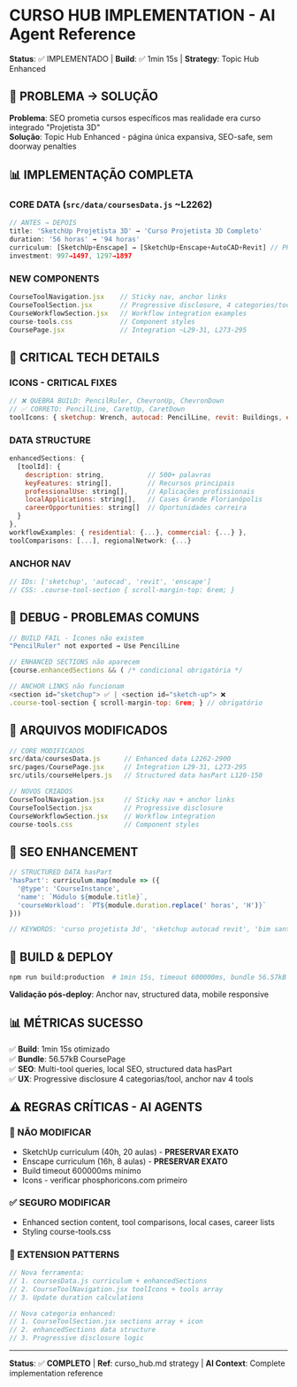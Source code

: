 # CURSO HUB IMPLEMENTATION - AI Agent Reference

**Status**: ✅ IMPLEMENTADO | **Build**: ✅ 1min 15s | **Strategy**: Topic Hub Enhanced

## 🎯 **PROBLEMA → SOLUÇÃO**
**Problema**: SEO prometia cursos específicos mas realidade era curso integrado "Projetista 3D"  
**Solução**: Topic Hub Enhanced - página única expansiva, SEO-safe, sem doorway penalties

## 📊 **IMPLEMENTAÇÃO COMPLETA**

### **CORE DATA** (`src/data/coursesData.js` ~L2262)
```js
// ANTES → DEPOIS
title: 'SketchUp Projetista 3D' → 'Curso Projetista 3D Completo'
duration: '56 horas' → '94 horas'
curriculum: [SketchUp+Enscape] → [SketchUp+Enscape+AutoCAD+Revit] // PRESERVADO: SK+EN
investment: 997→1497, 1297→1897
```

### **NEW COMPONENTS**
```js
CourseToolNavigation.jsx    // Sticky nav, anchor links
CourseToolSection.jsx       // Progressive disclosure, 4 categories/tool
CourseWorkflowSection.jsx   // Workflow integration examples
course-tools.css            // Component styles
CoursePage.jsx              // Integration ~L29-31, L273-295
```

## 🔧 **CRITICAL TECH DETAILS**

### **ICONS - CRITICAL FIXES**
```js
// ❌ QUEBRA BUILD: PencilRuler, ChevronUp, ChevronDown
// ✅ CORRETO: PencilLine, CaretUp, CaretDown
toolIcons: { sketchup: Wrench, autocad: PencilLine, revit: Buildings, enscape: Eye }
```

### **DATA STRUCTURE**
```js
enhancedSections: {
  [toolId]: {
    description: string,           // 500+ palavras
    keyFeatures: string[],         // Recursos principais
    professionalUse: string[],     // Aplicações profissionais
    localApplications: string[],   // Cases Grande Florianópolis
    careerOpportunities: string[]  // Oportunidades carreira
  }
},
workflowExamples: { residential: {...}, commercial: {...} },
toolComparisons: [...], regionalNetwork: {...}
```

### **ANCHOR NAV**
```js
// IDs: ['sketchup', 'autocad', 'revit', 'enscape']
// CSS: .course-tool-section { scroll-margin-top: 6rem; }
```

## 🐛 **DEBUG - PROBLEMAS COMUNS**

```js
// BUILD FAIL - Ícones não existem
"PencilRuler" not exported → Use PencilLine

// ENHANCED SECTIONS não aparecem
{course.enhancedSections && ( /* condicional obrigatória */

// ANCHOR LINKS não funcionam
<section id="sketchup"> ✅ | <section id="sketch-up"> ❌
.course-tool-section { scroll-margin-top: 6rem; } // obrigatório
```

## 📁 **ARQUIVOS MODIFICADOS**

```js
// CORE MODIFICADOS
src/data/coursesData.js      // Enhanced data L2262-2900
src/pages/CoursePage.jsx     // Integration L29-31, L273-295
src/utils/courseHelpers.js   // Structured data hasPart L120-150

// NOVOS CRIADOS
CourseToolNavigation.jsx     // Sticky nav + anchor links
CourseToolSection.jsx        // Progressive disclosure
CourseWorkflowSection.jsx    // Workflow integration
course-tools.css             // Component styles
```

## 🎯 **SEO ENHANCEMENT**

```js
// STRUCTURED DATA hasPart
'hasPart': curriculum.map(module => ({
  '@type': 'CourseInstance',
  'name': `Módulo ${module.title}`,
  'courseWorkload': `PT${module.duration.replace(' horas', 'H')}`
}))

// KEYWORDS: 'curso projetista 3d', 'sketchup autocad revit', 'bim santa catarina'
```

## 🚀 **BUILD & DEPLOY**

```bash
npm run build:production  # 1min 15s, timeout 600000ms, bundle 56.57kB
```

**Validação pós-deploy**: Anchor nav, structured data, mobile responsive

## 📊 **MÉTRICAS SUCESSO**
✅ **Build**: 1min 15s otimizado  
✅ **Bundle**: 56.57kB CoursePage  
✅ **SEO**: Multi-tool queries, local SEO, structured data hasPart  
✅ **UX**: Progressive disclosure 4 categorias/tool, anchor nav 4 tools

## ⚠️ **REGRAS CRÍTICAS - AI AGENTS**

### **🚫 NÃO MODIFICAR**
- SketchUp curriculum (40h, 20 aulas) - **PRESERVAR EXATO**
- Enscape curriculum (16h, 8 aulas) - **PRESERVAR EXATO**  
- Build timeout 600000ms mínimo
- Icons - verificar phosphoricons.com primeiro

### **✅ SEGURO MODIFICAR**
- Enhanced section content, tool comparisons, local cases, career lists
- Styling course-tools.css

### **🔧 EXTENSION PATTERNS**
```js
// Nova ferramenta:
// 1. coursesData.js curriculum + enhancedSections
// 2. CourseToolNavigation.jsx toolIcons + tools array
// 3. Update duration calculations

// Nova categoria enhanced:
// 1. CourseToolSection.jsx sections array + icon
// 2. enhancedSections data structure
// 3. Progressive disclosure logic
```

---

**Status**: ✅ **COMPLETO** | **Ref**: curso_hub.md strategy | **AI Context**: Complete implementation reference
